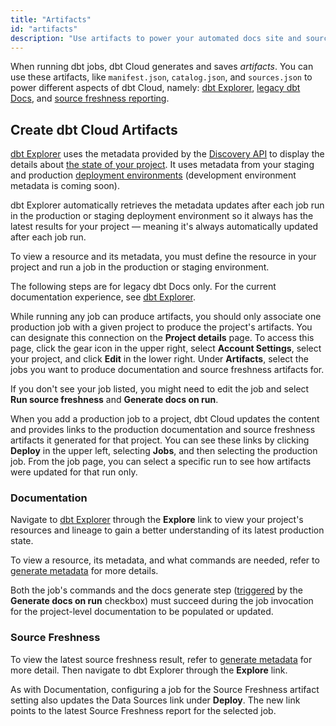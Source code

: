 ```yaml
---
title: "Artifacts"
id: "artifacts"
description: "Use artifacts to power your automated docs site and source freshness data." 
---
```


When running dbt jobs, dbt Cloud generates and saves *artifacts*. You can use these artifacts, like `manifest.json`, `catalog.json`, and `sources.json` to power different aspects of dbt Cloud, namely: [dbt Explorer](/docs/collaborate/explore-projects), [legacy dbt Docs](/docs/collaborate/legacy-dbt-docs), and [source freshness reporting](/docs/build/sources#snapshotting-source-data-freshness).

## Create dbt Cloud Artifacts

[dbt Explorer](/docs/collaborate/explore-projects#generate-metadata) uses the metadata provided by the [Discovery API](/docs/dbt-cloud-apis/discovery-api) to display the details about [the state of your project](/docs/dbt-cloud-apis/project-state). It uses metadata from your staging and production [deployment environments](/docs/deploy/deploy-environments) (development environment metadata is coming soon).

dbt Explorer automatically retrieves the metadata updates after each job run in the production or staging deployment environment so it always has the latest results for your project &mdash; meaning it's always automatically updated after each job run.

To view a resource and its metadata, you must define the resource in your project and run a job in the production or staging environment.

<Expandable alt_header="For legacy dbt Docs only">

The following steps are for legacy dbt Docs only. For the current documentation experience, see [dbt Explorer](/docs/collaborate/explore-projects).

While running any job can produce artifacts, you should only associate one production job with a given project to produce the project's artifacts. You can designate this connection on the **Project details** page. To access this page, click the gear icon in the upper right, select **Account Settings**, select your project, and click **Edit** in the lower right. Under **Artifacts**, select the jobs you want to produce documentation and source freshness artifacts for.

<Lightbox src="/img/docs/dbt-cloud/using-dbt-cloud/project-level-artifact-updated.png" width="70%" title="Configuring Artifacts"/>

If you don't see your job listed, you might need to edit the job and select **Run source freshness** and **Generate docs on run**.

<Lightbox src="/img/docs/dbt-cloud/using-dbt-cloud/edit-job-generate-artifacts.png" title="Editing the job to generate artifacts"/>

When you add a production job to a project, dbt Cloud updates the content and provides links to the production documentation and source freshness artifacts it generated for that project. You can see these links by clicking **Deploy** in the upper left, selecting **Jobs**, and then selecting the production job. From the job page, you can select a specific run to see how artifacts were updated for that run only.

</Expandable>

### Documentation

Navigate to [dbt Explorer](/docs/collaborate/explore-projects) through the **Explore** link to view your project's resources and lineage to gain a better understanding of its latest production state. 

To view a resource, its metadata, and what commands are needed, refer to [generate metadata](/docs/collaborate/explore-projects#generate-metadata) for more details.

<Expandable alt_header="For legacy dbt Docs">

Both the job's commands and the docs generate step ([triggered](/docs/collaborate/set-up-doc-job) by the **Generate docs on run** checkbox) must succeed during the job invocation for the project-level documentation to be populated or updated.

</Expandable>

### Source Freshness

To view the latest source freshness result, refer to [generate metadata](/docs/collaborate/explore-projects#generate-metadata) for more detail. Then navigate to dbt Explorer through the **Explore** link.

<Expandable alt_header="For legacy dbt Docs">

As with Documentation, configuring a job for the Source Freshness artifact setting also updates the Data Sources link under **Deploy**. The new link points to the latest Source Freshness report for the selected job.

<Lightbox src="/img/docs/dbt-cloud/using-dbt-cloud/data-sources.png" title="A link to the latest source freshness snapshot for the selected job"/>

</Expandable>
